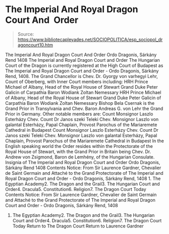 # The Imperial And Royal Dragon Court And  Order

> Source: https://www.bibliotecapleyades.net/SOCIOPOLITICA/esp_sociopol_dragoncourt10.htm

The Imperial And Royal
Dragon Court And Order
Ordo Dragonis, Sárkány Rend 1408 The Imperial and Royal Dragon Court and Order
The Hungarian Court of the Dragon is currently registered at the High Court of Budapest as The Imperial and Royal Dragon Court and Order - Ordo Dragonis, Sárkány Rend, 1408. The Grand Chancellor is Chev. Dr. Gyorgy von varhegyi Lehr, Count of Oberberg, with Inner Court members including:
HRH Prince Michael of Albany, Head of the Royal House of Stewart Grand Duke Peter Galicin of Carpathia Baron Wodiank Zoltan Nemessary
HRH Prince Michael of Albany, Head of the Royal House of Stewart
Grand Duke Peter Galicin of Carpathia
Baron Wodiank Zoltan Nemessary
Bishop Bela Csernak is the Grand Prior in Transylvania and Chev. Baron Andreas G. von Lehr the Grand Prior in Germany. Other notable members are:
Count Monsignor Laszlo Esterházy Chev. Count Dr Janos szeki Teleki Chev. Monsignor Laszlo von galantal Esterházy, Papal Chaplain, Provost Parochus of the Mariaremete Cathedral in Budapest
Count Monsignor Laszlo Esterházy
Chev. Count Dr Janos szeki Teleki
Chev. Monsignor Laszlo von galantal Esterházy, Papal Chaplain, Provost Parochus of the Mariaremete Cathedral in Budapest
In the English speaking world the Order resides within the Protectorate of the Royal House of Stewart, with the Grand Prior in Britain being Chev. Dr. Andrew von Zsigmond, Baron de Lemhény, of the Hungarian Consulate.
Insignia of The Imperial and Royal Dragon Court and Order
Ordo Dragonis, Sárkány Rend 1408
Contents Notice: From Sir Laurence Gardner, Chevalier de Saint Germain and Attaché to the Grand Protectorate of The Imperial and Royal Dragon Court and Order - Ordo Dragonis, Sárkány Rend, 1408 1. The Egyptian Academy2. The Dragon and the Grail3. The Hungarian Court and Order4. Dracula5. Constitution6. Religion7. The Dragon Court Today
Contents
Notice: From Sir Laurence Gardner, Chevalier de Saint Germain and Attaché to the Grand Protectorate of The Imperial and Royal Dragon Court and Order - Ordo Dragonis, Sárkány Rend, 1408
1. The Egyptian Academy2. The Dragon and the Grail3. The Hungarian Court and Order4. Dracula5. Constitution6. Religion7. The Dragon Court Today
Return to The Dragon Court
Return to Laurence Gardner
